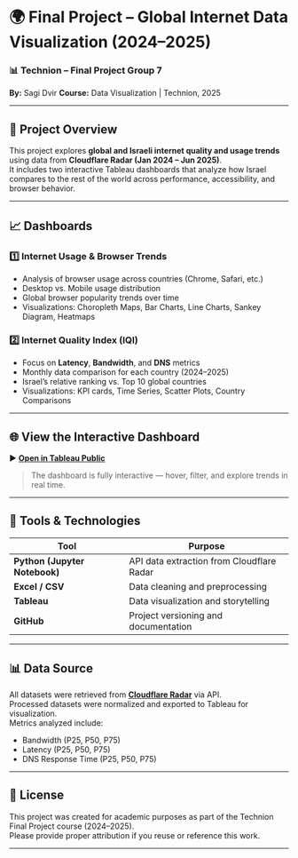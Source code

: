 # 🌍 Final Project – Global Internet Data Visualization (2024–2025)

### 📊 Technion – Final Project Group 7  
**By:** Sagi Dvir
**Course:** Data Visualization | Technion, 2025

---

## 🧠 Project Overview
This project explores **global and Israeli internet quality and usage trends** using data from **Cloudflare Radar (Jan 2024 – Jun 2025)**.  
It includes two interactive Tableau dashboards that analyze how Israel compares to the rest of the world across performance, accessibility, and browser behavior.

---

## 📈 Dashboards
### 1️⃣ Internet Usage & Browser Trends
- Analysis of browser usage across countries (Chrome, Safari, etc.)
- Desktop vs. Mobile usage distribution
- Global browser popularity trends over time
- Visualizations: Choropleth Maps, Bar Charts, Line Charts, Sankey Diagram, Heatmaps

### 2️⃣ Internet Quality Index (IQI)
- Focus on **Latency**, **Bandwidth**, and **DNS** metrics
- Monthly data comparison for each country (2024–2025)
- Israel’s relative ranking vs. Top 10 global countries
- Visualizations: KPI cards, Time Series, Scatter Plots, Country Comparisons

---

## 🌐 View the Interactive Dashboard
▶️ **[Open in Tableau Public](https://public.tableau.com/app/profile/sagi.dvir/viz/FinalProject-GlobalInterentDataVisualizationbySagiDvir/IQIStory?publish=yes&showOnboarding=true)**  

> The dashboard is fully interactive — hover, filter, and explore trends in real time.

---

## 🧩 Tools & Technologies
| Tool | Purpose |
|------|----------|
| **Python (Jupyter Notebook)** | API data extraction from Cloudflare Radar |
| **Excel / CSV** | Data cleaning and preprocessing |
| **Tableau** | Data visualization and storytelling |
| **GitHub** | Project versioning and documentation |

---

## 📊 Data Source
All datasets were retrieved from **[Cloudflare Radar](https://radar.cloudflare.com)** via API.  
Processed datasets were normalized and exported to Tableau for visualization.  
Metrics analyzed include:
- Bandwidth (P25, P50, P75)
- Latency (P25, P50, P75)
- DNS Response Time (P25, P50, P75)

---


## 🧾 License
This project was created for academic purposes as part of the Technion Final Project course (2024–2025).  
Please provide proper attribution if you reuse or reference this work.

---
